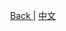 <p align="center">
 <a href="https://natasha.dotnetcore.xyz/"> Back </a> |  <a href="https://natasha.dotnetcore.xyz/zh/oop/class.html"> 中文 </a>
</p> 
